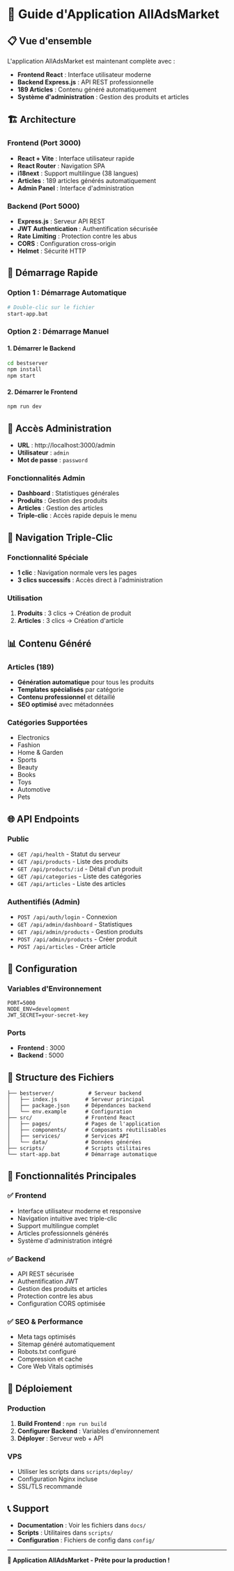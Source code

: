 # 🚀 Guide d'Application AllAdsMarket

## 📋 Vue d'ensemble

L'application AllAdsMarket est maintenant complète avec :
- **Frontend React** : Interface utilisateur moderne
- **Backend Express.js** : API REST professionnelle
- **189 Articles** : Contenu généré automatiquement
- **Système d'administration** : Gestion des produits et articles

## 🏗️ Architecture

### Frontend (Port 3000)
- **React + Vite** : Interface utilisateur rapide
- **React Router** : Navigation SPA
- **i18next** : Support multilingue (38 langues)
- **Articles** : 189 articles générés automatiquement
- **Admin Panel** : Interface d'administration

### Backend (Port 5000)
- **Express.js** : Serveur API REST
- **JWT Authentication** : Authentification sécurisée
- **Rate Limiting** : Protection contre les abus
- **CORS** : Configuration cross-origin
- **Helmet** : Sécurité HTTP

## 🚀 Démarrage Rapide

### Option 1 : Démarrage Automatique
```bash
# Double-clic sur le fichier
start-app.bat
```

### Option 2 : Démarrage Manuel

#### 1. Démarrer le Backend
```bash
cd bestserver
npm install
npm start
```

#### 2. Démarrer le Frontend
```bash
npm run dev
```

## 🔐 Accès Administration

- **URL** : http://localhost:3000/admin
- **Utilisateur** : `admin`
- **Mot de passe** : `password`

### Fonctionnalités Admin
- **Dashboard** : Statistiques générales
- **Produits** : Gestion des produits
- **Articles** : Gestion des articles
- **Triple-clic** : Accès rapide depuis le menu

## 📱 Navigation Triple-Clic

### Fonctionnalité Spéciale
- **1 clic** : Navigation normale vers les pages
- **3 clics successifs** : Accès direct à l'administration

### Utilisation
1. **Produits** : 3 clics → Création de produit
2. **Articles** : 3 clics → Création d'article

## 📊 Contenu Généré

### Articles (189)
- **Génération automatique** pour tous les produits
- **Templates spécialisés** par catégorie
- **Contenu professionnel** et détaillé
- **SEO optimisé** avec métadonnées

### Catégories Supportées
- Electronics
- Fashion
- Home & Garden
- Sports
- Beauty
- Books
- Toys
- Automotive
- Pets

## 🌐 API Endpoints

### Public
- `GET /api/health` - Statut du serveur
- `GET /api/products` - Liste des produits
- `GET /api/products/:id` - Détail d'un produit
- `GET /api/categories` - Liste des catégories
- `GET /api/articles` - Liste des articles

### Authentifiés (Admin)
- `POST /api/auth/login` - Connexion
- `GET /api/admin/dashboard` - Statistiques
- `GET /api/admin/products` - Gestion produits
- `POST /api/admin/products` - Créer produit
- `POST /api/articles` - Créer article

## 🔧 Configuration

### Variables d'Environnement
```env
PORT=5000
NODE_ENV=development
JWT_SECRET=your-secret-key
```

### Ports
- **Frontend** : 3000
- **Backend** : 5000

## 📁 Structure des Fichiers

```
├── bestserver/           # Serveur backend
│   ├── index.js         # Serveur principal
│   ├── package.json     # Dépendances backend
│   └── env.example      # Configuration
├── src/                 # Frontend React
│   ├── pages/           # Pages de l'application
│   ├── components/      # Composants réutilisables
│   ├── services/        # Services API
│   └── data/            # Données générées
├── scripts/             # Scripts utilitaires
└── start-app.bat        # Démarrage automatique
```

## 🎯 Fonctionnalités Principales

### ✅ Frontend
- Interface utilisateur moderne et responsive
- Navigation intuitive avec triple-clic
- Support multilingue complet
- Articles professionnels générés
- Système d'administration intégré

### ✅ Backend
- API REST sécurisée
- Authentification JWT
- Gestion des produits et articles
- Protection contre les abus
- Configuration CORS optimisée

### ✅ SEO & Performance
- Meta tags optimisés
- Sitemap généré automatiquement
- Robots.txt configuré
- Compression et cache
- Core Web Vitals optimisés

## 🚀 Déploiement

### Production
1. **Build Frontend** : `npm run build`
2. **Configurer Backend** : Variables d'environnement
3. **Déployer** : Serveur web + API

### VPS
- Utiliser les scripts dans `scripts/deploy/`
- Configuration Nginx incluse
- SSL/TLS recommandé

## 📞 Support

- **Documentation** : Voir les fichiers dans `docs/`
- **Scripts** : Utilitaires dans `scripts/`
- **Configuration** : Fichiers de config dans `config/`

---

**🎉 Application AllAdsMarket - Prête pour la production !**
